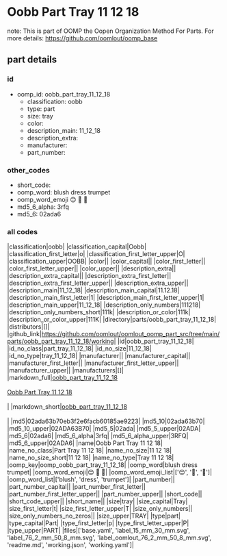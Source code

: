 # Oobb Part Tray 11 12 18  

note: This is part of OOMP the Oopen Organization Method For Parts. For more details: https://github.com/oomlout/oomp_base

##  part details





### id
* oomp_id: oobb_part_tray_11_12_18
  * classification: oobb
  * type: part
  * size: tray
  * color: 
  * description_main: 11_12_18
  * description_extra: 
  * manufacturer: 
  * part_number: 

### other_codes
* short_code: 
* oomp_word: blush dress trumpet
* oomp_word_emoji :blush: :dress: :trumpet:
* md5_6_alpha: 3rfq
* md5_6: 02ada6

### all codes 
|classification|oobb|
|classification_capital|Oobb|
|classification_first_letter|o|
|classification_first_letter_upper|O|
|classification_upper|OOBB|
|color||
|color_capital||
|color_first_letter||
|color_first_letter_upper||
|color_upper||
|description_extra||
|description_extra_capital||
|description_extra_first_letter||
|description_extra_first_letter_upper||
|description_extra_upper||
|description_main|11_12_18|
|description_main_capital|11.12.18|
|description_main_first_letter|1|
|description_main_first_letter_upper|1|
|description_main_upper|11_12_18|
|description_only_numbers|111218|
|description_only_numbers_short|111k|
|description_or_color|111k|
|description_or_color_upper|111K|
|directory|parts/oobb_part_tray_11_12_18|
|distributors|[]|
|github_link|https://github.com/oomlout/oomlout_oomp_part_src/tree/main/parts/oobb_part_tray_11_12_18/working|
|id|oobb_part_tray_11_12_18|
|id_no_class|part_tray_11_12_18|
|id_no_size|11_12_18|
|id_no_type|tray_11_12_18|
|manufacturer||
|manufacturer_capital||
|manufacturer_first_letter||
|manufacturer_first_letter_upper||
|manufacturer_upper||
|manufacturers|[]|
|markdown_full|[oobb_part_tray_11_12_18](https://github.com/oomlout/oomlout_oomp_part_src/tree/main/parts/oobb_part_tray_11_12_18/working)<br>[](https://github.com/oomlout/oomlout_oomp_part_src/tree/main/parts/oobb_part_tray_11_12_18/working)<br>[Oobb Part Tray 11 12 18](https://github.com/oomlout/oomlout_oomp_part_src/tree/main/parts/oobb_part_tray_11_12_18/working)<br><br>|
|markdown_short|[oobb_part_tray_11_12_18](https://github.com/oomlout/oomlout_oomp_part_src/tree/main/parts/oobb_part_tray_11_12_18/working)<br><br>|
|md5|02ada63b70eb3f2e6facb60185ae9223|
|md5_10|02ada63b70|
|md5_10_upper|02ADA63B70|
|md5_5|02ada|
|md5_5_upper|02ADA|
|md5_6|02ada6|
|md5_6_alpha|3rfq|
|md5_6_alpha_upper|3RFQ|
|md5_6_upper|02ADA6|
|name|Oobb Part Tray 11 12 18|
|name_no_class|Part Tray 11 12 18|
|name_no_size|11 12 18|
|name_no_size_short|11 12 18|
|name_no_type|Tray 11 12 18|
|oomp_key|oomp_oobb_part_tray_11_12_18|
|oomp_word|blush dress trumpet|
|oomp_word_emoji|:blush: :dress: :trumpet:|
|oomp_word_emoji_list|[':blush:', ':dress:', ':trumpet:']|
|oomp_word_list|['blush', 'dress', 'trumpet']|
|part_number||
|part_number_capital||
|part_number_first_letter||
|part_number_first_letter_upper||
|part_number_upper||
|short_code||
|short_code_upper||
|short_name||
|size|tray|
|size_capital|Tray|
|size_first_letter|t|
|size_first_letter_upper|T|
|size_only_numbers||
|size_only_numbers_no_zeros||
|size_upper|TRAY|
|type|part|
|type_capital|Part|
|type_first_letter|p|
|type_first_letter_upper|P|
|type_upper|PART|
|files|['base.yaml', 'label_15_mm_30_mm.svg', 'label_76_2_mm_50_8_mm.svg', 'label_oomlout_76_2_mm_50_8_mm.svg', 'readme.md', 'working.json', 'working.yaml']|
